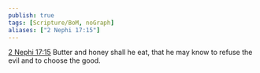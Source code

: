 ```yaml
---
publish: true
tags: [Scripture/BoM, noGraph]
aliases: ["2 Nephi 17:15"]
---
```

[2 Nephi 17:15](https://churchofjesuschrist.org/study/scriptures/bofm/2-ne/17?lang=eng&id=p15#p15) Butter and honey shall he eat, that he may know to refuse the evil and to choose the good.
